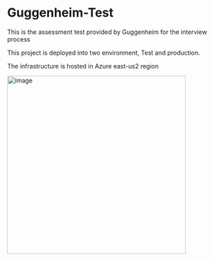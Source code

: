 # Guggenheim-Test 
This is the assessment test provided by Guggenheim for the interview process 

This project is deployed into two environment, Test and production.			

The infrastructure is hosted in Azure east-us2 region 








<img width="412" alt="image" src="https://user-images.githubusercontent.com/39502865/175791294-375c274d-38aa-45d8-a1e3-d73ed6816ee2.png">

